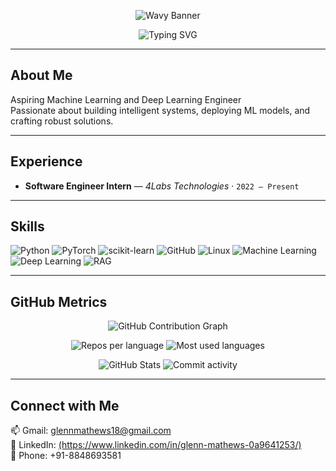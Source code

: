<p align="center">
  <img src="https://capsule-render.vercel.app/api?type=waving&height=250&color=0:0f172a,100:1e293b&text=GurenMashu&fontSize=60&fontColor=E6EEF7&animation=fadeIn&fontAlign=50&fontAlignY=38&desc=Software%20Engineer%20•%20AI%20%26%20Full-Stack%20Developer&descAlign=50&descAlignY=65&descSize=22" alt="Wavy Banner"/>
</p>

<p align="center">
  <img src="https://readme-typing-svg.herokuapp.com?font=Fira+Code&weight=600&size=26&duration=3000&pause=1000&color=7B61FF&center=true&vCenter=true&width=900&lines=Python+%7C+PyTorch;scikit-learn+%7C+RAG;Machine+Learning+%7C+Deep+Learning;Linux+%7C+GitHub" alt="Typing SVG" />
</p>


---

## About Me
Aspiring Machine Learning and Deep Learning Engineer  
Passionate about building intelligent systems, deploying ML models, and crafting robust solutions.

---

## Experience
- **Software Engineer Intern** — *4Labs Technologies* · `2022 – Present`   

---

## Skills
<p align="center">
  
![Python](https://img.shields.io/badge/Python-3776AB?style=for-the-badge&logo=python&logoColor=white)
![PyTorch](https://img.shields.io/badge/PyTorch-EE4C2C?style=for-the-badge&logo=pytorch&logoColor=white)
![scikit-learn](https://img.shields.io/badge/scikit--learn-F7931E?style=for-the-badge&logo=scikit-learn&logoColor=white)
![GitHub](https://img.shields.io/badge/GitHub-181717?style=for-the-badge&logo=github&logoColor=white)
![Linux](https://img.shields.io/badge/Linux-FCC624?style=for-the-badge&logo=linux&logoColor=black)
![Machine Learning](https://img.shields.io/badge/Machine%20Learning-102230?style=for-the-badge&logo=apachespark&logoColor=white)
![Deep Learning](https://img.shields.io/badge/Deep%20Learning-0A192F?style=for-the-badge&logo=tensorflow&logoColor=white)
![RAG](https://img.shields.io/badge/RAG-5A2E82?style=for-the-badge&logo=OpenAI&logoColor=white)

</p>

---

## GitHub Metrics

<p align="center">
  <img src="https://github-profile-summary-cards.vercel.app/api/cards/profile-details?username=GurenMashu&theme=github_dark" alt="GitHub Contribution Graph"/>
</p>

<p align="center">
  <img src="https://github-profile-summary-cards.vercel.app/api/cards/repos-per-language?username=GurenMashu&theme=github_dark" alt="Repos per language"/>
  <img src="https://github-profile-summary-cards.vercel.app/api/cards/most-commit-language?username=GurenMashu&theme=github_dark" alt="Most used languages"/>
</p>

<p align="center">
  <img src="https://github-profile-summary-cards.vercel.app/api/cards/stats?username=GurenMashu&theme=github_dark" alt="GitHub Stats"/>
  <img src="https://github-profile-summary-cards.vercel.app/api/cards/productive-time?username=GurenMashu&theme=github_dark" alt="Commit activity"/>
</p>

---

## Connect with Me
<p align="left">
  📫 Gmail: <a href="mailto:your.email@gmail.com">glennmathews18@gmail.com</a><br>
  🔗 LinkedIn: <a href="https://www.linkedin.com/in/your-linkedin/">(https://www.linkedin.com/in/glenn-mathews-0a9641253/)</a><br>
  📱 Phone: +91-8848693581
</p>
